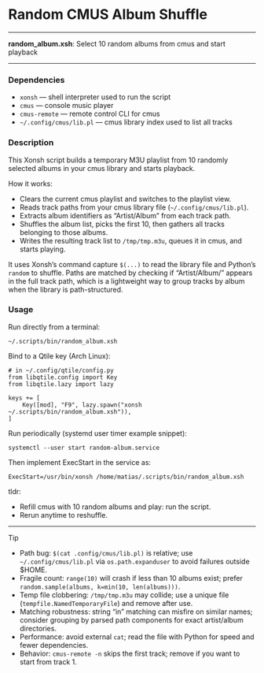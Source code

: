 # Random CMUS Album Shuffle

---

**random_album.xsh**: Select 10 random albums from cmus and start playback

---

### Dependencies

- `xonsh` — shell interpreter used to run the script
- `cmus` — console music player
- `cmus-remote` — remote control CLI for cmus
- `~/.config/cmus/lib.pl` — cmus library index used to list all tracks

### Description

This Xonsh script builds a temporary M3U playlist from 10 randomly selected albums in your cmus library and starts playback.

How it works:
- Clears the current cmus playlist and switches to the playlist view.
- Reads track paths from your cmus library file (`~/.config/cmus/lib.pl`).
- Extracts album identifiers as “Artist/Album” from each track path.
- Shuffles the album list, picks the first 10, then gathers all tracks belonging to those albums.
- Writes the resulting track list to `/tmp/tmp.m3u`, queues it in cmus, and starts playing.

It uses Xonsh’s command capture `$(...)` to read the library file and Python’s `random` to shuffle. Paths are matched by checking if “Artist/Album/” appears in the full track path, which is a lightweight way to group tracks by album when the library is path-structured.

### Usage

Run directly from a terminal:
```
~/.scripts/bin/random_album.xsh
```

Bind to a Qtile key (Arch Linux):
```
# in ~/.config/qtile/config.py
from libqtile.config import Key
from libqtile.lazy import lazy

keys += [
    Key([mod], "F9", lazy.spawn("xonsh ~/.scripts/bin/random_album.xsh")),
]
```

Run periodically (systemd user timer example snippet):
```
systemctl --user start random-album.service
```
Then implement ExecStart in the service as:
```
ExecStart=/usr/bin/xonsh /home/matias/.scripts/bin/random_album.xsh
```

tldr:
- Refill cmus with 10 random albums and play: run the script.
- Rerun anytime to reshuffle.

---

> [!TIP]
> - Path bug: `$(cat .config/cmus/lib.pl)` is relative; use `~/.config/cmus/lib.pl` via `os.path.expanduser` to avoid failures outside $HOME.
> - Fragile count: `range(10)` will crash if less than 10 albums exist; prefer `random.sample(albums, k=min(10, len(albums)))`.
> - Temp file clobbering: `/tmp/tmp.m3u` may collide; use a unique file (`tempfile.NamedTemporaryFile`) and remove after use.
> - Matching robustness: string “in” matching can misfire on similar names; consider grouping by parsed path components for exact artist/album directories.
> - Performance: avoid external `cat`; read the file with Python for speed and fewer dependencies.
> - Behavior: `cmus-remote -n` skips the first track; remove if you want to start from track 1.